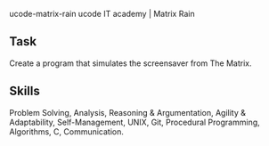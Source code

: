 ucode-matrix-rain
ucode IT academy | Matrix Rain

## Task
Create a program that simulates the screensaver from The Matrix.

## Skills
Problem Solving, Analysis, Reasoning & Argumentation, Agility & Adaptability, Self-Management, UNIX, Git, Procedural Programming, Algorithms, C, Communication.
